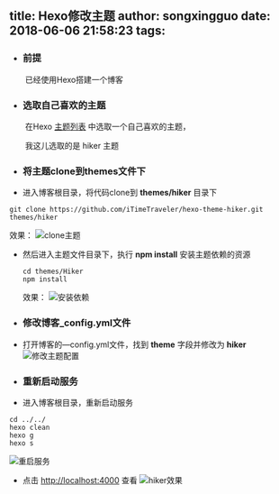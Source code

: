 title: Hexo修改主题
author: songxingguo
date: 2018-06-06 21:58:23
tags:
---
-  ### 前提
 
 &emsp;&emsp;已经使用Hexo搭建一个博客

-  ### 选取自己喜欢的主题
 &emsp;&emsp;在Hexo [主题列表](https://hexo.io/themes/) 中选取一个自己喜欢的主题，
 
 &emsp;&emsp;我这儿选取的是 hiker 主题

- ### 将主题clone到themes文件下

 - 进入博客根目录，将代码clone到 **themes/hiker** 目录下
  ```
  git clone https://github.com/iTimeTraveler/hexo-theme-hiker.git themes/hiker
  ```
   效果：
 ![clone主题](http://p9myzkds7.bkt.clouddn.com/clone-hiker.png)

 - 然后进入主题文件目录下，执行 **npm install** 安装主题依赖的资源
    ```
    cd themes/Hiker
    npm install
    ```
   效果：
 ![安装依赖](http://p9myzkds7.bkt.clouddn.com/clone-hiker.png)


-  ### 修改博客_config.yml文件

 - 打开博客的—config.yml文件，找到 **theme** 字段并修改为 **hiker**
![修改主题配置](http://p9myzkds7.bkt.clouddn.com/%E4%B8%BB%E9%A2%98%E4%BF%AE%E6%94%B9%E4%B8%BAhiker.png)

- ### 重新启动服务

 - 进入博客根目录，重新启动服务
  ```
  cd ../../
  hexo clean 
  hexo g
  hexo s
  ```
   ![重启服务](http://p9myzkds7.bkt.clouddn.com/clone-hiker.png)

 - 点击 <http://localhost:4000> 查看
 ![hiker效果](http://p9myzkds7.bkt.clouddn.com/hiker%E6%95%88%E6%9E%9C.png)